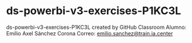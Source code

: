 # ds-powerbi-v3-exercises-P1KC3L
ds-powerbi-v3-exercises-P1KC3L created by GitHub Classroom
Alumno: Emilio Axel Sánchez Corona
Correo: emilio.sanchez@train.ia.center
